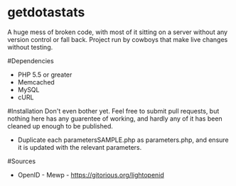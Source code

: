 getdotastats
============

A huge mess of broken code, with most of it sitting on a server without any version control or fall back. Project run by cowboys that make live changes without testing.

#Dependencies

* PHP 5.5 or greater
* Memcached
* MySQL
* cURL

#Installation
Don't even bother yet. Feel free to submit pull requests, but nothing here has any guarentee of working, and hardly any of it has been cleaned up enough to be published.

* Duplicate each parametersSAMPLE.php as parameters.php, and ensure it is updated with the relevant parameters.

#Sources
* OpenID - Mewp - https://gitorious.org/lightopenid